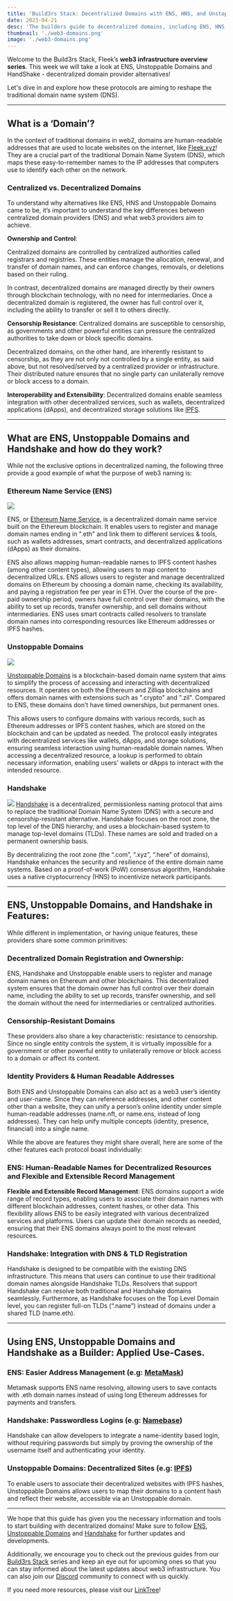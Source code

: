```yaml
---
title: 'Build3rs Stack: Decentralized Domains with ENS, HNS, and Unstoppable Domains.'
date: 2023-04-21
desc: 'The builders guide to decentralized domains, including ENS, HNS, and Unstoppable Domains!'
thumbnail: './web3-domains.png'
image: './web3-domains.png'
---
```


Welcome to the Build3rs Stack, Fleek’s **web3 infrastructure overview series**. This week we will take a look at ENS, Unstoppable Domains and HandShake - decentralized domain provider alternatives!

Let's dive in and explore how these protocols are aiming to reshape the traditional domain name system (DNS).

---

## What is a ‘Domain’?

In the context of traditional domains in web2, domains are human-readable addresses that are used to locate websites on the internet, like [Fleek.xyz](https://fleek.xyz/)! They are a crucial part of the traditional Domain Name System (DNS), which maps these easy-to-remember names to the IP addresses that computers use to identify each other on the network.

### Centralized vs. Decentralized Domains

To understand why alternatives like ENS, HNS and Unstoppable Domains came to be, it’s important to understand the key differences between centralized domain providers (DNS) and what web3 providers aim to achieve.

**Ownership and Control**:

Centralized domains are controlled by centralized authorities called registrars and registries. These entities manage the allocation, renewal, and transfer of domain names, and can enforce changes, removals, or deletions based on their ruling.

In contrast, decentralized domains are managed directly by their owners through blockchain technology, with no need for intermediaries. Once a decentralized domain is registered, the owner has full control over it, including the ability to transfer or sell it to others directly.

**Censorship Resistance**:
Centralized domains are susceptible to censorship, as governments and other powerful entities can pressure the centralized authorities to take down or block specific domains.

Decentralized domains, on the other hand, are inherently resistant to censorship, as they are not only not controlled by a single entity, as said above, but not resolved/served by a centralized provider or infrastructure. Their distributed nature ensures that no single party can unilaterally remove or block access to a domain.

**Interoperability and Extensibility**:
Decentralized domains enable seamless integration with other decentralized services, such as wallets, decentralized applications (dApps), and decentralized storage solutions like [IPFS](https://ipfs.tech/).

---

## What are ENS, Unstoppable Domains and Handshake and how do they work?

While not the exclusive options in decentralized naming, the following three provide a good example of what the purpose of web3 naming is:

### Ethereum Name Service (ENS)

![](./twitter-49d4bb2b55c07c5f5900e95860401fd0.png)

ENS, or [Ethereum Name Service](https://ens.domains/), is a decentralized domain name service built on the Ethereum blockchain. It enables users to register and manage domain names ending in ".eth" and link them to different services & tools, such as wallets addresses, smart contracts, and decentralized applications (dApps) as their domains.

ENS also allows mapping human-readable names to IPFS content hashes (among other content types), allowing users to map content to decentralized URLs. ENS allows users to register and manage decentralized domains on Ethereum by choosing a domain name, checking its availability, and paying a registration fee per year in ETH. Over the course of the pre-paid ownership period, owners have full control over their domains, with the ability to set up records, transfer ownership, and sell domains without intermediaries. ENS uses smart contracts called resolvers to translate domain names into corresponding resources like Ethereum addresses or IPFS hashes.

### Unstoppable Domains

![](./unstoppable-logo-1200x630.png)

[Unstoppable Domains](https://unstoppabledomains.com/) is a blockchain-based domain name system that aims to simplify the process of accessing and interacting with decentralized resources. It operates on both the Ethereum and Zilliqa blockchains and offers domain names with extensions such as ".crypto" and ".zil". Compared to ENS, these domains don’t have timed ownerships, but permanent ones.

This allows users to configure domains with various records, such as Ethereum addresses or IPFS content hashes, which are stored on the blockchain and can be updated as needed. The protocol easily integrates with decentralized services like wallets, dApps, and storage solutions, ensuring seamless interaction using human-readable domain names. When accessing a decentralized resource, a lookup is performed to obtain necessary information, enabling users' wallets or dApps to interact with the intended resource.

### Handshake

![](./handshakestack.png)
[Handshake](https://handshake.org/) is a decentralized, permissionless naming protocol that aims to replace the traditional Domain Name System (DNS) with a secure and censorship-resistant alternative. Handshake focuses on the root zone, the top level of the DNS hierarchy, and uses a blockchain-based system to manage top-level domains (TLDs). These names are sold and traded on a permanent ownership basis.

By decentralizing the root zone (the “.com”, “.xyz”, “.here” of domains), Handshake enhances the security and resilience of the entire domain name systems. Based on a proof-of-work (PoW) consensus algorithm, Handshake uses a native cryptocurrency (HNS) to incentivize network participants.

---

## ENS, Unstoppable Domains, and Handshake in Features:

While different in implementation, or having unique features, these providers share some common primitives:

### Decentralized Domain Registration and Ownership:

ENS, Handshake and Unstoppable enable users to register and manage domain names on Ethereum and other blockchains. This decentralized system ensures that the domain owner has full control over their domain name, including the ability to set up records, transfer ownership, and sell the domain without the need for intermediaries or centralized authorities.

### Censorship-Resistant Domains

These providers also share a key characteristic: resistance to censorship. Since no single entity controls the system, it is virtually impossible for a government or other powerful entity to unilaterally remove or block access to a domain or affect its content.

### Identity Providers & Human Readable Addresses

Both ENS and Unstoppable Domains can also act as a web3 user’s identity and user-name. Since they can reference addresses, and other content other than a website, they can unify a person’s online identity under simple human-readable addresses (name.nft, or name.ens, instead of long addresses). They can help unify multiple concepts (identity, presence, financial) into a single name.

While the above are features they might share overall, here are some of the other features each protocol boast individually:

### ENS: Human-Readable Names for Decentralized Resources and Flexible and Extensible Record Management

**Flexible and Extensible Record Management**:
ENS domains support a wide range of record types, enabling users to associate their domain names with different blockchain addresses, content hashes, or other data. This flexibility allows ENS to be easily integrated with various decentralized services and platforms. Users can update their domain records as needed, ensuring that their ENS domains always point to the most relevant resources.

### Handshake: Integration with DNS & TLD Registration

Handshake is designed to be compatible with the existing DNS infrastructure. This means that users can continue to use their traditional domain names alongside Handshake TLDs. Resolvers that support Handshake can resolve both traditional and Handshake domains seamlessly. Furthermore, as Handshake focuses on the Top Level Domain level, you can register full-on TLDs (“.name”) instead of domains under a shared TLD (name.eth).

---

## Using ENS, Unstoppable Domains and Handshake as a Builder: Applied Use-Cases.

### ENS: Easier Address Management (e.g: [MetaMask](https://metamask.io/))

Metamask supports ENS name resolving, allowing users to save contacts with .eth domain names instead of using long Ethereum addresses for payments and transfers.

### Handshake: Passwordless Logins (e.g: [Namebase](https://www.namebase.io/blog/handshake-login/))

Handshake can allow developers to integrate a name-identity based login, without requiring passwords but simply by proving the ownership of the username itself and authenticating your identity.

### Unstoppable Domains: Decentralized Sites (e.g: [IPFS](https://ipfs.io/))

To enable users to associate their decentralized websites with IPFS hashes, Unstoppable Domains allows users to map their domains to a content hash and reflect their website, accessible via an Unstoppable domain.

---

We hope that this guide has given you the necessary information and tools to start building with decentralized domains! Make sure to follow [ENS](https://twitter.com/ensdomains), [Unstoppable Domains](https://twitter.com/unstoppableweb) and [Handshake](https://twitter.com/HNS) for further updates and developments.

Additionally, we encourage you to check out the previous guides from our [Build3rs Stack](https://resources.fleek.xyz/guides/) series and keep an eye out for upcoming ones so that you can stay informed about the latest updates about web3 infrastructure. You can also join our [Discord](https://discord.gg/fleek) community to connect with us quickly.

If you need more resources, please visit our [LinkTree](https://linktr.ee/fleek)!
